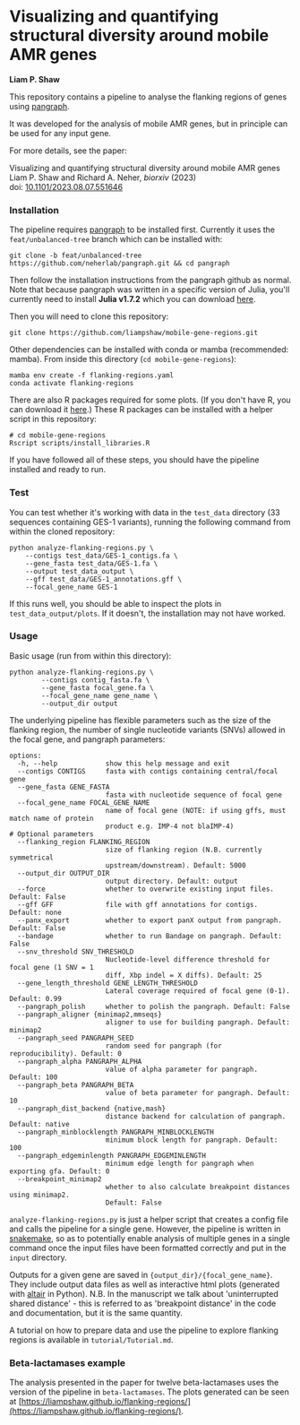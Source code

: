 # Visualizing and quantifying structural diversity around mobile AMR genes

__Liam P. Shaw__

This repository contains a pipeline to analyse the flanking regions of genes using [pangraph](https://github.com/neherlab/pangraph). 

It was developed for the analysis of mobile AMR genes, but in principle can be used for any input gene. 

For more details, see the paper:

Visualizing and quantifying structural diversity around mobile AMR genes  
Liam P. Shaw and Richard A. Neher, *biorxiv* (2023)  
doi: [10.1101/2023.08.07.551646](https://doi.org/10.1101/2023.08.07.551646)

### Installation

The pipeline requires [pangraph](https://github.com/neherlab/pangraph) to be installed first. Currently it uses the `feat/unbalanced-tree` branch which can be installed with:

```
git clone -b feat/unbalanced-tree https://github.com/neherlab/pangraph.git && cd pangraph
```

Then follow the installation instructions from the pangraph github as normal. Note that because pangraph was written in a specific version of Julia, you'll currently need to install **Julia v1.7.2** which you can download [here](https://julialang.org/downloads/oldreleases/). 

Then you will need to clone this repository:

```
git clone https://github.com/liampshaw/mobile-gene-regions.git
``` 

Other dependencies can be installed with conda or mamba (recommended: mamba). From inside this directory (`cd mobile-gene-regions`):

```
mamba env create -f flanking-regions.yaml 
conda activate flanking-regions
```

There are also R packages required for some plots. (If you don't have R, you can download it [here](https://www.r-project.org/).) These R packages can be installed with a helper script in this repository:

```
# cd mobile-gene-regions
Rscript scripts/install_libraries.R
```

If you have followed all of these steps, you should have the pipeline installed and ready to run. 

### Test

You can test whether it's working with data in the `test_data` directory (33 sequences containing GES-1 variants), running the following command from within the cloned repository:

```
python analyze-flanking-regions.py \
	--contigs test_data/GES-1_contigs.fa \
	--gene_fasta test_data/GES-1.fa \ 
	--output test_data_output \
	--gff test_data/GES-1_annotations.gff \
	--focal_gene_name GES-1	
```

If this runs well, you should be able to inspect the plots in `test_data_output/plots`. If it doesn't, the installation may not have worked.   

### Usage

Basic usage (run from within this directory):

```
python analyze-flanking-regions.py \
        --contigs contig_fasta.fa \
        --gene_fasta focal_gene.fa \
        --focal_gene_name gene_name \
        --output_dir output
```

The underlying pipeline has flexible parameters such as the size of the flanking region, the number of single nucleotide variants (SNVs) allowed in the focal gene, and pangraph parameters:


```
options:
  -h, --help            show this help message and exit
  --contigs CONTIGS     fasta with contigs containing central/focal gene
  --gene_fasta GENE_FASTA
                        fasta with nucleotide sequence of focal gene
  --focal_gene_name FOCAL_GENE_NAME
                        name of focal gene (NOTE: if using gffs, must match name of protein
                        product e.g. IMP-4 not blaIMP-4)
# Optional parameters
  --flanking_region FLANKING_REGION
                        size of flanking region (N.B. currently symmetrical
                        upstream/downstream). Default: 5000
  --output_dir OUTPUT_DIR
                        output directory. Default: output
  --force               whether to overwrite existing input files. Default: False
  --gff GFF             file with gff annotations for contigs. Default: none
  --panx_export         whether to export panX output from pangraph. Default: False
  --bandage             whether to run Bandage on pangraph. Default: False
  --snv_threshold SNV_THRESHOLD
                        Nucleotide-level difference threshold for focal gene (1 SNV = 1
                        diff, Xbp indel = X diffs). Default: 25
  --gene_length_threshold GENE_LENGTH_THRESHOLD
                        Lateral coverage required of focal gene (0-1). Default: 0.99
  --pangraph_polish     whether to polish the pangraph. Default: False
  --pangraph_aligner {minimap2,mmseqs}
                        aligner to use for building pangraph. Default: minimap2
  --pangraph_seed PANGRAPH_SEED
                        random seed for pangraph (for reproducibility). Default: 0
  --pangraph_alpha PANGRAPH_ALPHA
                        value of alpha parameter for pangraph. Default: 100
  --pangraph_beta PANGRAPH_BETA
                        value of beta parameter for pangraph. Default: 10
  --pangraph_dist_backend {native,mash}
                        distance backend for calculation of pangraph. Default: native
  --pangraph_minblocklength PANGRAPH_MINBLOCKLENGTH
                        minimum block length for pangraph. Default: 100
  --pangraph_edgeminlength PANGRAPH_EDGEMINLENGTH
                        minimum edge length for pangraph when exporting gfa. Default: 0
  --breakpoint_minimap2
                        whether to also calculate breakpoint distances using minimap2.
                        Default: False                        
```

`analyze-flanking-regions.py` is just a helper script that creates a config file and calls the pipeline for a single gene. However, the pipeline is written in [snakemake](https://snakemake.readthedocs.io/en/stable/index.html), so as to potentially enable analysis of multiple genes in a single command once the input files have been formatted correctly and put in the `input` directory.

Outputs for a given gene are saved in `{output_dir}/{focal_gene_name}`. They include output data files as well as interactive html plots (generated with [altair](https://altair-viz.github.io/) in Python). N.B. In the manuscript we talk about 'uninterrupted shared distance' - this is referred to as 'breakpoint distance' in the code and documentation, but it is the same quantity.

A tutorial on how to prepare data and use the pipeline to explore flanking regions is available in `tutorial/Tutorial.md`. 

### Beta-lactamases example

The analysis presented in the paper for twelve beta-lactamases uses the version of the pipeline in `beta-lactamases`. The plots generated can be seen at [https://liampshaw.github.io/flanking-regions/](https://liampshaw.github.io/flanking-regions/).





